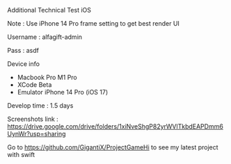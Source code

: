 Additional Technical Test iOS

Note : Use iPhone 14 Pro frame setting to get best render UI

Username : alfagift-admin

Pass : asdf

Device info
- Macbook Pro M1 Pro
- XCode Beta
- Emulator iPhone 14 Pro (iOS 17)

Develop time : 1.5 days

Screenshots link : https://drive.google.com/drive/folders/1xiNveShgP82yrWVlTkbdEAPDmm6UynWr?usp=sharing

Go to https://github.com/GigantiX/ProjectGameHi to see my latest project with swift

